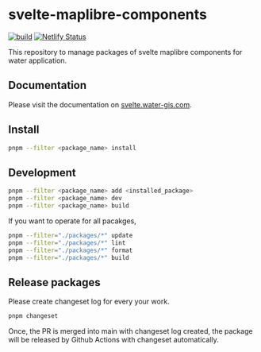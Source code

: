 # svelte-maplibre-components

[![build](https://github.com/watergis/svelte-maplibre-components/actions/workflows/build.yml/badge.svg)](https://github.com/watergis/svelte-maplibre-components/actions/workflows/build.yml)
[![Netlify Status](https://api.netlify.com/api/v1/badges/5e6fddd2-c161-4aa8-9de8-61002eac3e21/deploy-status)](https://app.netlify.com/sites/svelte-maplibre-components/deploys)

This repository to manage packages of svelte maplibre components for water application.

## Documentation

Please visit the documentation on [svelte.water-gis.com](https://svelte.water-gis.com).

## Install

```zsh
pnpm --filter <package_name> install
```

## Development

```zsh
pnpm --filter <package_name> add <installed_package>
pnpm --filter <package_name> dev
pnpm --filter <package_name> build
```

If you want to operate for all pacakges,

```bash
pnpm --filter="./packages/*" update
pnpm --filter="./packages/*" lint
pnpm --filter="./packages/*" format
pnpm --filter="./packages/*" build
```

## Release packages

Please create changeset log for every your work.

```zsh
pnpm changeset
```

Once, the PR is merged into main with changeset log created, the package will be released by Github Actions with changeset automatically.
